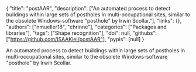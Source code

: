 {
  "title": "postAAR",
  "description": ["An automated process to detect buildings within large sets of postholes in multi-occupational sites, similar to the obsolete Windows-software \"posthole\" by Irwin Scollar."],
  "links": {},
  "authors": ["nmueller18", "chrinne"],
  "categories": ["Packages and libraries"],
  "tags": ["Shape recognition"],
  "doi": null,
  "githubs": ["https://github.com/ISAAKiel/postAAR"],
  "pypis": [null]
}

<!-- Generated by csv2md.R – do not edit by hand -->

An automated process to detect buildings within large sets of postholes in multi-occupational sites, similar to the obsolete Windows-software "posthole" by Irwin Scollar.